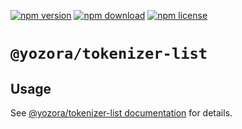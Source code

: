 [![npm version](https://img.shields.io/npm/v/@yozora/tokenizer-list.svg)](https://www.npmjs.com/package/@yozora/tokenizer-list)
[![npm download](https://img.shields.io/npm/dm/@yozora/tokenizer-list.svg)](https://www.npmjs.com/package/@yozora/tokenizer-list)
[![npm license](https://img.shields.io/npm/l/@yozora/tokenizer-list.svg)](https://www.npmjs.com/package/@yozora/tokenizer-list)


# `@yozora/tokenizer-list`


## Usage

  See [@yozora/tokenizer-list documentation](https://yozora.guanghechen.com/docs/package/tokenizer-list) for details.
